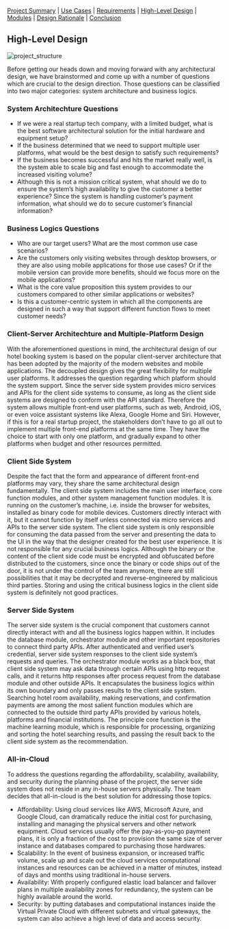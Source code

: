 [Project Summary](index.md) | [Use Cases](use_cases.md) | [Requirements](requirements.md) | [High-Level Design](high_level_design.md) | [Modules](modules.md) | [Design Rationale](design_rationale.md) | [Conclusion](conclusion.md)

## High-Level Design

![project_structure](https://user-images.githubusercontent.com/24898162/95663810-2dc1f400-0b10-11eb-8895-3442f89bb910.png)

Before getting our heads down and moving forward with any architectural design, we have brainstormed and come up with a number of questions which are crucial to the design direction. Those questions can be classified into two major categories: system architecture and business logics.

### System Architechture Questions

- If we were a real startup tech company, with a limited budget, what is the best software architectural solution for the initial hardware and equipment setup?
- If the business determined that we need to support multiple user platforms, what would be the best design to satisfy such requirements?
- If the business becomes successful and hits the market really well, is the system able to scale big and fast enough to accommodate the increased visiting volume?
- Although this is not a mission critical system, what should we do to ensure the system’s high availability to give the customer a better experience? Since the system is handling customer’s payment information, what should we do to secure customer’s financial information?

### Business Logics Questions

- Who are our target users? What are the most common use case scenarios?
- Are the customers only visiting websites through desktop browsers, or they are also using mobile applications for those use cases? Or if the mobile version can provide more benefits, should we focus more on the mobile applications?
- What is the core value proposition this system provides to our customers compared to other similar applications or websites?
- Is this a customer-centric system in which all the components are designed in such a way that support different function flows to meet customer needs?

### Client-Server Architechture and Multiple-Platform Design

With the aforementioned questions in mind, the architectural design of our hotel booking system is based on the popular client-server architecture that has been adopted by the majority of the modern websites and mobile applications. The decoupled design gives the great flexibility for multiple user platforms. It addresses the question regarding which platform should the system support. Since the server side system provides micro services and APIs for the client side systems to consume, as long as the client side systems are designed to conform with the API standard. Therefore the system allows multiple front-end user platforms, such as web, Android, iOS, or even voice assistant systems like Alexa, Google Home and Siri. However, if this is for a real startup project, the stakeholders don’t have to go all out to implement multiple front-end platforms at the same time. They have the choice to start with only one platform, and gradually expand to other platforms when budget and other resources permitted.

### Client Side System

Despite the fact that the form and appearance of different front-end platforms may vary, they share the same architectural design fundamentally. The client side system includes the main user interface, core function modules, and other system management function modules. It is running on the customer’s machine, i.e. inside the browser for websites, installed as binary code for mobile devices. Customers directly interact with it, but it cannot function by itself unless connected via micro services and APIs to the server side system. The client side system is only responsible for consuming the data passed from the server and presenting the data to the UI in the way that the designer created for the best user experience. It is not responsible for any crucial business logics. Although the binary or the content of the client side code must be encrypted and obfuscated before distributed to the customers, since once the binary or code ships out of the door, it is not under the control of the team anymore, there are still possibilities that it may be decrypted and reverse-engineered by malicious third parties. Storing and using the critical business logics in the client side system is definitely not good practices.  

### Server Side System

The server side system is the crucial component that customers cannot directly interact with and all the business logics happen within. It includes the database module, orchestrator module and other important repositories to connect third party APIs. After authenticated and verified user’s credential, server side system responses to the client side system’s requests and queries. The orchestrator module works as a black box, that client side system may ask data through certain APIs using http request calls, and it returns http responses after process request from the database module and other outside APIs. It encapsulates the business logics within its own boundary and only passes results to the client side system. Searching hotel room availability, making reservations, and confirmation payments are among the most salient function modules which are connected to the outside third party APIs provided by various hotels, platforms and financial institutions. The principle core function is the machine learning module, which is responsible for processing, organizing and sorting the hotel searching results, and passing the result back to the client side system as the recommendation.

### All-in-Cloud

To address the questions regarding the affordability, scalability, availability, and security during the planning phase of the project, the server side system does not reside in any in-house servers physically. The team decides that all-in-cloud is the best solution for addressing those topics.

- Affordability: Using cloud services like AWS, Microsoft Azure, and Google Cloud, can dramatically reduce the initial cost for purchasing, installing and managing the physical servers and other network equipment. Cloud services usually offer the pay-as-you-go payment plans, it is only a fraction of the cost to provision the same size of server instance and databases compared to purchasing those hardwares.
- Scalability: In the event of business expansion, or increased traffic volume, scale up and scale out the cloud services computational instances and resources can be achieved in a matter of minutes, instead of days and months using traditional in-house servers.
- Availability: With properly configured elastic load balancer and failover plans in multiple availability zones for redundancy, the system can be highly available around the world.
- Security: by putting databases and computational instances inside the Virtual Private Cloud with different subnets and virtual gateways, the system can also achieve a high level of data and access security.